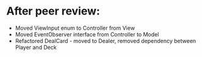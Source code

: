 # After peer review:

* Moved ViewInput enum to Controller from View
* Moved EventObserver interface from Controller to Model
* Refactored DealCard - moved to Dealer, removed dependency between Player and Deck

